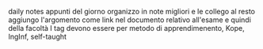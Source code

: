 daily notes appunti del giorno
organizzo in note migliori e le collego al resto
aggiungo l'argomento come link nel documento relativo all'esame e quindi della facoltà
I tag devono essere per metodo di apprendimenento, Kope, IngInf, self-taught